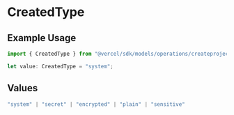 # CreatedType

## Example Usage

```typescript
import { CreatedType } from "@vercel/sdk/models/operations/createprojectenv.js";

let value: CreatedType = "system";
```

## Values

```typescript
"system" | "secret" | "encrypted" | "plain" | "sensitive"
```